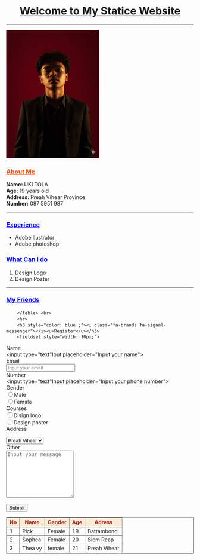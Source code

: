 <!DOCTYPE html>
<html lang="en">
<head>
    <link rel="stylesheet" href="https://cdnjs.cloudflare.com/ajax/libs/font-awesome/7.0.1/css/all.min.css" integrity="sha512-2SwdPD6INVrV/lHTZbO2nodKhrnDdJK9/kg2XD1r9uGqPo1cUbujc+IYdlYdEErWNu69gVcYgdxlmVmzTWnetw==" crossorigin="anonymous" referrerpolicy="no-referrer" />
    <meta charset="UTF-8">
    <meta name="viewport" content="width=device-width, initial-scale=1.0">
    <title>Document</title>
</head>
<body>
    <h1><u><center>Welcome to My Statice Website</center></u></h1>
    <hr>
    <img width="250px" src="image/photo_2025-09-28_22-41-26.jpg" alt="">
    <h3 style="color: orangered;"><i class="fa-solid fa-person"></i><u>About Me</u></h3>
<b>Name: </b>UKI TOLA <br>
<b>Age: </b>19 years old <br>
<b>Address: </b>Prea​​h Vihear Province <br>
<b>Number:</b> 097 5951 987 <br>
<hr>
<h3 style="color: blue;"><i class="fa-solid fa-bag-shopping"></i><u>Experience</u></h3>
<ul>
    <li>Adobe llustrator</li>
    <li>Adobe photoshop</li>
</ul>
<h3 style="color: blue;"><i class="fa-solid fa-circle-check"></i><u>What Can I do</u></h3>
<ol>
    <li>Design Logo</li>
    <li>Design Poster</li>
</ol>
<hr>
<h3 style="color: blue;"><i class="fa-solid fa-people-robbery"></i><u>My Friends</u></h3>
<table border="1" cellpacing="0" cellpadding="10">
         <tr style="background-color: antiquewhite; color: brown;">
            <th>No</th>
            <th>Name</th>
            <th>Gender</th>
            <th>Age</th>
            <th>Adress</th>
        </tr>
        <tr>
            <td>1</td>
            <td>Pick</td>
            <td>Female</td>
            <td>19</td>
            <td>Battambong</td>
        </tr>
        <tr>
            <td>2</td>
            <td>Sophea</td>
            <td>Female</td>
            <td>20</td> 
            <td>Siem Reap</td>
        </tr>
        <tr>
            <td>3</td>
            <td>Thea vy</td>
            <td>female</td>        
            <td>21</td>
            <td>Preah Vihear</td>
        </tr>
        
        </table> <br>
        <hr>
        <h3 style="color: blue ;"><i class="fa-brands fa-signal-messenger"></i><u>Register</u></h3>
        <fieldset style="width: 10px;">
<label for="Name">Name</label> <br>
<input type="text"Iput placeholder="Input your name"> <br>
<label for="">Email</label> <br>
<input type="email" placeholder="Input your email"> <br>
<label for="">Number </label> <br>
<input type="text"Input placeholder="Input your phone number"> <br>
<label for="">Gender</label> <br>
 <input type="radio">Male <br>
 <input type="radio">Female<br>
<label for="">Courses</label>
<br>
<input type="checkbox">Disign logo <br>
<input type="checkbox">Design poster <br>
 <label for="">Address </label> <br>
 <div>
     <select>
               <option value="Preah Vihear">Preah Vihear</option>
               <option value="Seim Reap">Seim Reap</option>
               <option value="Battambang">battambong</option>
               <option value="Seim Reap">Phom Penh</option>
               <option value="Seim Reap">Komput</option>
               <option value="Seim Reap">Svay Reang</option>
            </select> <br>
            <label for="">Other</label> <br>
             <textarea style="color: blue;" cols="20" rows="8" placeholder="Input your message"></textarea>
        <br>
 </div>
        





 <input type="Submit"><br>
</fieldset>
</body>
</html>
